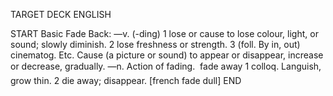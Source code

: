TARGET DECK
ENGLISH

START
Basic
Fade
Back: —v. (-ding) 1 lose or cause to lose colour, light, or sound; slowly diminish. 2 lose freshness or strength. 3 (foll. By in, out) cinematog. Etc. Cause (a picture or sound) to appear or disappear, increase or decrease, gradually. —n. Action of fading.  fade away 1 colloq. Languish, grow thin. 2 die away; disappear. [french fade dull]
END

